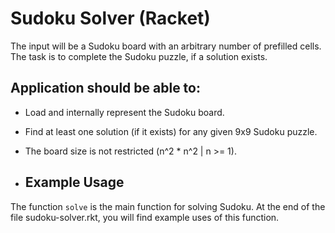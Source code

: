 # Sudoku Solver (Racket)

The input will be a Sudoku board with an arbitrary number of prefilled cells. 
The task is to complete the Sudoku puzzle, if a solution exists.

## Application should be able to:

* Load and internally represent the Sudoku board.
* Find at least one solution (if it exists) for any given 9x9 Sudoku puzzle.
* The board size is not restricted (n^2 * n^2 | n >= 1).

* ## Example Usage
The function `solve` is the main function for solving Sudoku.
At the end of the file sudoku-solver.rkt, you will find example uses of this function.

